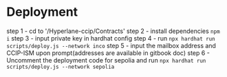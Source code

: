 # Deployment 

step 1 - cd to '/Hyperlane-ccip/Contracts'
step 2 - install dependencies `npm i`
step 3 - input private key in hardhat config
step 4 - run `npx hardhat run scripts/deploy.js --network inco` 
step 5 - input the mailbox address and CCIP-ISM upon prompt(addresses are available in gitbook doc)
step 6 - Uncomment the deployment code for sepolia and run `npx hardhat run scripts/deploy.js --network sepolia`
